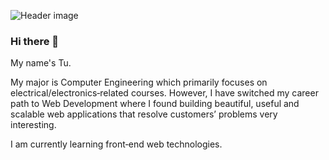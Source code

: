 ![Header image]([https://static.wikia.nocookie.net/marvelmovies/images/5/5e/What_If..._Doctor_Strange_Lost_His_Heart_Instead_of_His_Hands_10.jpeg/revision/latest/scale-to-width-down/1000?cb=20210902164921](https://i.pinimg.com/originals/c0/52/5f/c0525f09453b498c64f44ca7995d4bfa.jpg))

### Hi there 👋

My name's Tu.

My major is Computer Engineering which primarily focuses on electrical/electronics‑related courses. However, I have switched my career
path to Web Development where I found building beautiful, useful and scalable web applications that resolve customers’ problems very
interesting.

I am currently learning front‑end web technologies.

<!-- [![Facebook Badge](https://img.shields.io/badge/-tu.lenguyenanh-blue?style=flat&logo=facebook&logoColor=white&link=https://www.facebook.com/tu.lenguyenanh/)](https://www.facebook.com/tu.lenguyenanh)
[![Gmail Badge](https://img.shields.io/badge/-mailto:tu.lna07@gmail.com-d14836?style=flat&logo=Gmail&logoColor=white&link=mailto:mailto:tu.lna07@gmail.com)](mailto:tu.lna07@gmail.com) -->
